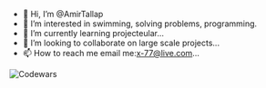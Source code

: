 - 👋 Hi, I’m @AmirTallap
- 👀 I’m interested in swimming, solving problems, programming.
- 🌱 I’m currently learning projecteular...
- 💞️ I’m looking to collaborate on large scale projects...
- 📫 How to reach me email me:x-77@live.com...

<!---
AmirTallap/AmirTallap is a ✨ special ✨ repository because its `README.md` (this file) appears on your GitHub profile.
You can click the Preview link to take a look at your changes.
--->
![Codewars](https://www.codewars.com/users/AmirTallap/badges/large)

